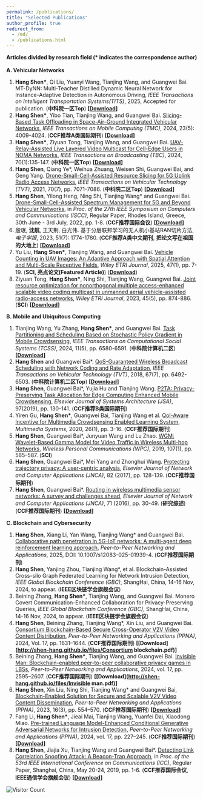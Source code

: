 ```yaml
---
permalink: /publications/
title: "Selected Publications"
author_profile: true
redirect_from: 
  - /md/
  - /publications.html
---
```


**Articles divided by research field (\* indicates the correspondence author)**<br/><br/>
**A. Vehicular Networks**  
1. **Hang Shen\***, Qi Liu, Yuanyi Wang, Tianjing Wang, and Guangwei Bai. MT-DyNN: Multi-Teacher Distilled Dynamic Neural Network for Instance-Adaptive Detection in Autonomous Driving, *IEEE Transactions on Intelligent Transportation Systems(TITS)*, 2025, Accepted for publication. (**中科院一区Top**) **[[Download](http://shen-hang.github.io/files/TITS2025.pdf)]**
2. **Hang Shen\***, Yibo Tian, Tianjing Wang, and Guangwei Bai. [Slicing-Based Task Offloading in Space-Air-Ground Integrated Vehicular Networks](https://ieeexplore.ieee.org/document/10145842), *IEEE Transactions on Mobile Computing (TMC)*, 2024, 23(5): 4009-4024. (**CCF推荐A类国际期刊**) **[[Download](http://shen-hang.github.io/files/TMC2024.pdf)]** 
3. **Hang Shen\***, Ziyuan Tong, Tianjing Wang, and Guangwei Bai. [UAV-Relay-Assisted Live Layered Video Multicast for Cell-Edge Users in NOMA Networks](https://ieeexplore.ieee.org/document/10314431), *IEEE Transactions on Broadcasting (TBC)*, 2024, 70(1):135-147. (**中科院一区Top**) **[[Download](http://shen-hang.github.io/files/TBC2024.pdf)]** 
4. **Hang Shen**, Qiang Ye\*, Weihua Zhuang, Weisen Shi, Guangwei Bai, and Geng Yang. [Drone-Small-Cell-Assisted Resource Slicing for 5G Uplink Radio Access Networks](https://ieeexplore.ieee.org/document/9440683),  *IEEE Transactions on Vehicular Technology (TVT)*, 2021, 70(7), pp. 7071-7086. (**中科院二区Top**) **[[Download](http://shen-hang.github.io/files/TVT2021.pdf)]** 
5. **Hang Shen**, Yilong Heng, Ning Shi, Tianjing Wang\* and Guangwei Bai.  [Drone-Small-Cell-Assisted Spectrum Management for 5G and Beyond Vehicular Networks](https://ieeexplore.ieee.org/abstract/document/9912871), in *Proc. of the 27th IEEE Symposium on Computers and Communications (ISCC)*, Regular Paper, Rhodes Island, Greece, 30th June - 3rd July, 2022, pp. 1-8.  (**CCF推荐国际会议**) **[[Download](http://shen-hang.github.io/files/ISCC2022.pdf)]**
6. 殷珉, **沈航**, 王天荆, 白光伟. 基于分层联邦学习的无人机小基站RAN切片方法, *电子学报*, 2023, 51(7): 1774-1780. (**CCF推荐A类中文期刊**, **把论文写在祖国的大地上**) **[[Download](http://shen-hang.github.io/files/电子学报2023.pdf)]** 
7. Yu Liu, **Hang Shen\***, Tianjing Wang, and Guangwei Bai. [Vehicle Counting in UAV Images: An Adaptive Approach with Spatial Attention and Multi-Scale Receptive Fields](https://onlinelibrary.wiley.com/doi/10.4218/etrij.2023-0426), *Wiley ETRI Journal*, 2025, 47(1), pp. 7-19. (**SCI, 亮点论文(Featured Article)**)  (**[Download](https://onlinelibrary.wiley.com/journal/22337326)**)
8. Ziyuan Tong, **Hang Shen\***, Ning Shi, Tianjing Wang, Guangwei Bai. [Joint resource optimization for nonorthogonal multiple access-enhanced scalable video coding multicast in unmanned aerial vehicle-assisted radio-access networks](https://onlinelibrary.wiley.com/doi/10.4218/etrij.2022-0136), *Wiley ETRI Journal*, 2023, 45(5), pp. 874-886. (**SCI**) **[[Download](http://shen-hang.github.io/files/ETRI2023.pdf)]** 


**B. Mobile and Ubiquitous Computing**
1. Tianjing Wang, Yu Zhang, **Hang Shen\***, and Guangwei Bai. [Task Partitioning and Scheduling Based on Stochastic Policy Gradient in Mobile Crowdsensing](https://ieeexplore.ieee.org/document/10550173), *IEEE Transactions on Computational Social Systems (TCSS)*, 2024, 11(5), pp. 6580-6591. (**中科院计算机二区**) **[[Download](http://shen-hang.github.io/files/TCSS2024.pdf)]** 
2. **Hang Shen** and Guangwei Bai\*. [QoS-Guaranteed Wireless Broadcast Scheduling with Network Coding and Rate Adaptation](http://ieeexplore.ieee.org/abstract/document/8291004/), *IEEE Transactions on Vehicular Technology (TVT)*, 2018, 67(7), pp. 6492-6503. (**中科院计算机二区Top**) **[[Download](http://shen-hang.github.io/files/TVT2018.pdf)]** 
3. **Hang Shen**, Guangwei Bai\*, Yujia Hu and Tianjing Wang. [P2TA: Privacy-Preserving Task Allocation for Edge Computing Enhanced Mobile Crowdsensing](https://www.sciencedirect.com/science/article/pii/S138376211830451X), *Elsevier Journal of Systems Architecture (JSA)*, 97(2019), pp. 130-141. (**CCF推荐B类国际期刊**)
4. Yiren Gu, **Hang Shen\***, Guangwei Bai, Tianjing Wang et al. [QoI-Aware Incentive for Multimedia Crowdsensing Enabled Learning System](https://link.springer.com/article/10.1007/s00530-019-00616-w), *Multimedia Systems*, 2020, 26(1), pp. 3-16. (**CCF推荐国际期刊**)
5. **Hang Shen**, Guangwei Bai\*, Junyuan Wang and Lu Zhao. [WGM: Wavelet-Based Gamma Model for Video Traffic in Wireless Multi-hop Networks](https://link.springer.com/article/10.1007/s11277-019-06289-y), *Wireless Personal Communications (WPC)*, 2019, 107(1), pp. 565–587. (**SCI**)
6. **Hang Shen**, Guangwei Bai\*, Mei Yang and Zhonghui Wang. [Protecting trajectory privacy: A user-centric analysis](https://www.sciencedirect.com/science/article/pii/S1084804517300413), *Elsevier Journal of Network and Computer Applications (JNCA)*, 82 (2017), pp. 128-139. (**CCF推荐国际期刊**)
7. **Hang Shen**, Guangwei Bai\*. [Routing in wireless multimedia sensor networks: A survey and challenges ahead](https://www.sciencedirect.com/science/article/pii/S1084804516301102), *Elsevier Journal of Network and Computer Applications (JNCA)*, 71 (2016), pp. 30-49. (**研究综述**) (**CCF推荐国际期刊**) **[[Download](http://shen-hang.github.io/files/JNCA2016.pdf)]**


**C. Blockchain and Cybersecurity**
1. **Hang Shen**, Xiang Li, Yan Wang, Tianjing Wang\* and Guangwei Bai. [Collaborative path penetration in 5G-IoT networks: A multi-agent deep reinforcement learning approach](https://link.springer.com/article/10.1007/s12083-025-01939-4), *Peer-to-Peer Networking and Applications*, 2025, DOI: 10.1007/s12083-025-01939-4. (**CCF推荐国际期刊**) 
2. **Hang Shen**, Yanjing Zhou, Tianjing Wang\*, et al. Blockchain-Assisted Cross-silo Graph Federated Learning for Network Intrusion Detection, *IEEE Global Blockchain Conference (GBC)*, ShangHai, China, 14-16 Nov, 2024, to appear.  (**IEEE区块链学会旗舰会议**)
3. Beining Zhang, **Hang Shen\***, Tianjing Wang, and Guangwei Bai. Monero Covert Communication-Enhanced Collaboration for Privacy-Preserving Queries, *IEEE Global Blockchain Conference (GBC)*, ShangHai, China, 14-16 Nov, 2024, to appear.  (**IEEE区块链学会旗舰会议**) 
4. **Hang Shen**, Beining Zhang, Tianjing Wang\*, Xin Liu, and Guangwei Bai. [Consortium Blockchain-Based Secure Cross-Operator V2V Video Content Distribution](https://link.springer.com/article/10.1007/s12083-024-01674-2), *Peer-to-Peer Networking and Applications (PPNA)*, 2024, Vol. 17, pp. 1631–1644. (**CCF推荐国际期刊**) **[[Download](http://shen-hang.github.io/files/Consortium blockchain.pdf)]** 
5. Beining Zhang, **Hang Shen\***, Tianjing Wang, and Guangwei Bai. [Invisible Man: Blockchain-enabled peer-to-peer collaborative privacy games in LBSs](https://link.springer.com/article/10.1007/s12083-024-01728-5), *Peer-to-Peer Networking and Applications*, 2024, vol. 17, pp. 2595–2607. (**CCF推荐国际期刊**) **[[Download](http://shen-hang.github.io/files/Invisible man.pdf)]** 
6. **Hang Shen**, Xin Liu, Ning Shi, Tianjing Wang* and Guangwei Bai, [Blockchain-Enabled Solution for Secure and Scalable V2V Video Content Dissemination](https://link.springer.com/article/10.1007/s12083-022-01432-2), *Peer-to-Peer Networking and Applications (PPNA)*, 2023, 16(3), pp. 554–570. (**CCF推荐国际期刊**)  **[[Download](http://shen-hang.github.io/files/PPNA2023.pdf)]**
7. Fang Li, **Hang Shen\***, Jieai Mai, Tianjing Wang, Yuanfei Dai, Xiaodong Miao. [Pre-trained Language Model-Enhanced Conditional Generative Adversarial Networks for Intrusion Detection](https://link.springer.com/article/10.1007/s12083-023-01595-6),  *Peer-to-Peer Networking and Applications (PPNA)*, 2024, vol. 17, pp. 227–245. (**CCF推荐国际期刊**) **[[Download](http://shen-hang.github.io/files/PPNA2024.pdf)]**
8. **Hang Shen**, Jiajia Xu, Tianjing Wang and Guangwei Bai\*. [Detecting Link Correlation Spoofing Attack: A Beacon-Trap Approach](https://ieeexplore.ieee.org/document/8761835), in *Proc. of the 53rd IEEE International Conference on Communications (ICC)*,  Regular Paper, Shanghai, China, May 20-24, 2019, pp. 1-6. (**CCF推荐国际会议**, **IEEE通信学会旗舰会议**) **[[Download](http://shen-hang.github.io/files/ICC2019.pdf)]**






![Visitor Count](https://profile-counter.glitch.me/shen-hang/count.svg)